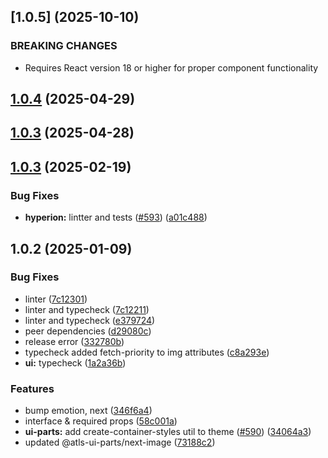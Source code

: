 



## [1.0.5] (2025-10-10)


### BREAKING CHANGES


* Requires React version 18 or higher for proper component functionality


## [1.0.4](https://github.com/atls/hyperion/compare/@atls-ui-parts/next-image@1.0.3...@atls-ui-parts/next-image@1.0.4) (2025-04-29)






## [1.0.3](https://github.com/atls/hyperion/compare/@atls-ui-parts/next-image@1.0.3...@atls-ui-parts/next-image@1.0.3) (2025-04-28)






## [1.0.3](https://github.com/atls/hyperion/compare/@atls-ui-parts/next-image@1.0.2...@atls-ui-parts/next-image@1.0.3) (2025-02-19)


### Bug Fixes


* **hyperion:** lintter and tests ([#593](https://github.com/atls/hyperion/issues/593)) ([a01c488](https://github.com/atls/hyperion/commit/a01c488064d6386f754aafd2eecb28a19396635e))





## 1.0.2 (2025-01-09)


### Bug Fixes


* linter ([7c12301](https://github.com/atls/hyperion/commit/7c12301ffa4b04022203a9939aa437a42a6f7534))
* linter and typecheck ([7c12211](https://github.com/atls/hyperion/commit/7c122114184b40e9a06e6404489b23e0ba3ee5d4))
* linter and typecheck ([e379724](https://github.com/atls/hyperion/commit/e379724b7dbf3c8cba2b0b94647239b0b37c5fb8))
* peer dependencies ([d29080c](https://github.com/atls/hyperion/commit/d29080cb0950b04e65ab7755571e350d3450b4dd))
* release error ([332780b](https://github.com/atls/hyperion/commit/332780bd2d28364f438fd5dd0473234a3881a440))
* typecheck added fetch-priority to img attributes ([c8a293e](https://github.com/atls/hyperion/commit/c8a293ee29193a2e560181f900b09733d2d73558))
* **ui:** typecheck ([1a2a36b](https://github.com/atls/hyperion/commit/1a2a36b8baeececd0b929dcdb94da3d38ae8ad1e))

### Features


* bump emotion, next ([346f6a4](https://github.com/atls/hyperion/commit/346f6a43978912f3be4b09031933ab2a572907b2))
* interface & required props ([58c001a](https://github.com/atls/hyperion/commit/58c001a0fd0a2cf648b725d340db5447663eee99))
* **ui-parts:** add create-container-styles util to theme ([#590](https://github.com/atls/hyperion/issues/590)) ([34064a3](https://github.com/atls/hyperion/commit/34064a384192b781fd6d667857f568d4f42228a4))
* updated @atls-ui-parts/next-image ([73188c2](https://github.com/atls/hyperion/commit/73188c254be315dce270fba59f4f0c554c6129b3))


